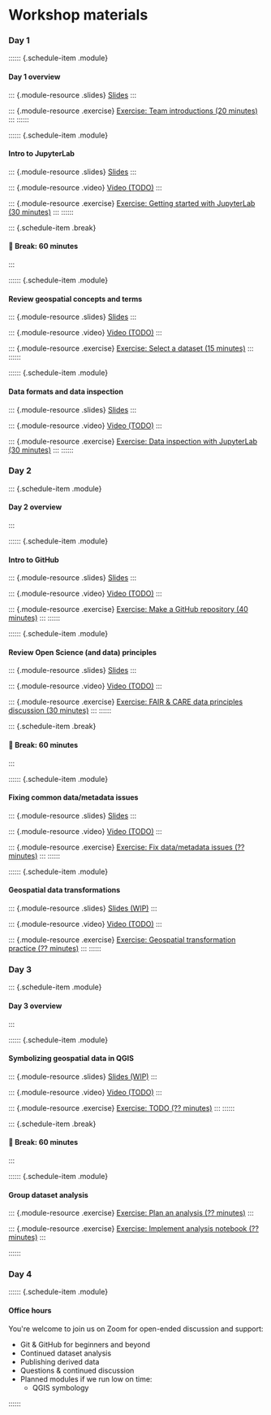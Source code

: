 # Workshop materials

### Day 1

:::::: {.schedule-item .module}
#### Day 1 overview

::: {.module-resource .slides}
[Slides](slides/workshop-overview.md)
:::

::: {.module-resource .exercise}
[Exercise: Team introductions (20 minutes)](exercises/team-introductions.md)
:::
::::::


:::::: {.schedule-item .module}
#### Intro to JupyterLab

::: {.module-resource .slides}
[Slides](slides/intro-to-jupyterlab.md)
:::

::: {.module-resource .video}
[Video (TODO)](https://example.com)
:::

::: {.module-resource .exercise}
[Exercise: Getting started with JupyterLab (30 minutes)](exercises/getting-started-with-jupyterlab.md)
:::
::::::


::: {.schedule-item .break}
#### 🥪 Break: 60 minutes
:::


:::::: {.schedule-item .module}
#### Review geospatial concepts and terms

::: {.module-resource .slides}
[Slides](slides/geospatial-concepts-and-terms.md)
:::

::: {.module-resource .video}
[Video (TODO)](https://example.com)
:::

::: {.module-resource .exercise}
[Exercise: Select a dataset (15 minutes)](exercises/select-a-dataset.md)
:::
::::::


:::::: {.schedule-item .module}
#### Data formats and data inspection

::: {.module-resource .slides}
[Slides](slides/data-formats-and-inspection.md)
:::

::: {.module-resource .video}
[Video (TODO)](https://example.com)
:::

::: {.module-resource .exercise}
[Exercise: Data inspection with JupyterLab (30 minutes)](exercises/data-inspection-with-jupyterlab/index.md)
:::
::::::


### Day 2

::: {.schedule-item .module}
#### Day 2 overview
:::


:::::: {.schedule-item .module}
#### Intro to GitHub

::: {.module-resource .slides}
[Slides](slides/intro-to-github.md)
:::

::: {.module-resource .video}
[Video (TODO)](https://example.com)
:::

::: {.module-resource .exercise}
[Exercise: Make a GitHub repository (40 minutes)](exercises/make-a-github-repo.md)
:::
::::::


:::::: {.schedule-item .module}
#### Review Open Science (and data) principles

::: {.module-resource .slides}
[Slides](slides/open-science-and-data.md)
:::

::: {.module-resource .video}
[Video (TODO)](https://example.com)
:::

::: {.module-resource .exercise}
[Exercise: FAIR & CARE data principles discussion (30 minutes)](exercises/fair-care.md)
:::
::::::


::: {.schedule-item .break}
#### 🥪 Break: 60 minutes
:::


:::::: {.schedule-item .module}
#### Fixing common data/metadata issues

::: {.module-resource .slides}
[Slides](slides/fixing-common-data-metadata-issues.md)
:::

::: {.module-resource .video}
[Video (TODO)](https://example.com)
:::

::: {.module-resource .exercise}
[Exercise: Fix data/metadata issues (?? minutes)](exercises/fix-data-metadata-issues.md)
:::
::::::


:::::: {.schedule-item .module}
#### Geospatial data transformations

::: {.module-resource .slides}
[Slides (WIP)](slides/geospatial-data-transformations.md)
:::

::: {.module-resource .video}
[Video (TODO)](https://example.com)
:::

::: {.module-resource .exercise}
[Exercise: Geospatial transformation practice (?? minutes)](exercises/geospatial-transformation.md)
:::
::::::


### Day 3

::: {.schedule-item .module}
#### Day 3 overview
:::


:::::: {.schedule-item .module}
#### Symbolizing geospatial data in QGIS

::: {.module-resource .slides}
[Slides (WIP)](slides/symbology-with-qgis.md)
:::

::: {.module-resource .video}
[Video (TODO)](https://example.com)
:::

::: {.module-resource .exercise}
[Exercise: TODO (?? minutes)](exercises/?.md)
:::
::::::


::: {.schedule-item .break}
#### 🥪 Break: 60 minutes
:::


:::::: {.schedule-item .module}
#### Group dataset analysis

::: {.module-resource .exercise}
[Exercise: Plan an analysis (?? minutes)](exercises/dataset-analysis-plan.md)
:::

::: {.module-resource .exercise}
[Exercise: Implement analysis notebook (?? minutes)](exercises/dataset-analysis-notebook.md)
:::

::::::


### Day 4

:::::: {.schedule-item .module}
#### Office hours

You're welcome to join us on Zoom for open-ended discussion and support:

* Git & GitHub for beginners and beyond
* Continued dataset analysis
* Publishing derived data
* Questions & continued discussion
* Planned modules if we run low on time:
    * QGIS symbology

<!-- TODO:
What other modules can be moved to day 4 if we're running low on time?
--->
::::::
